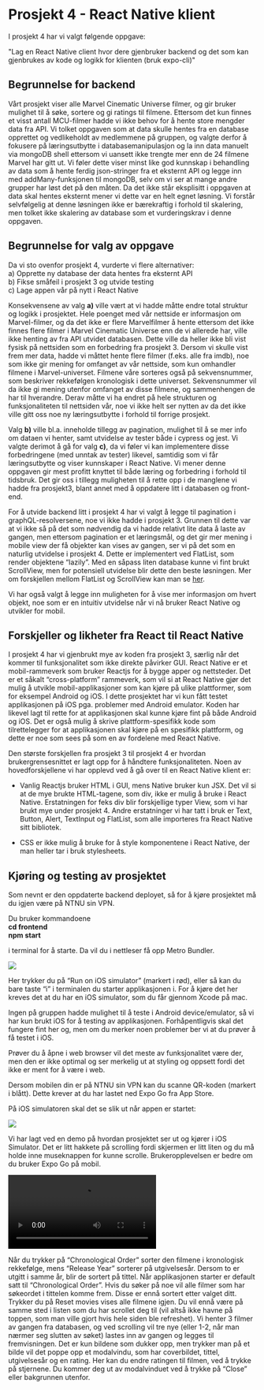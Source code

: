 # Prosjekt 4 - React Native klient
I prosjekt 4 har vi valgt følgende oppgave:

"Lag en React Native client hvor dere gjenbruker backend og det som kan gjenbrukes av kode og logikk for klienten (bruk expo-cli)"

## Begrunnelse for backend

Vårt prosjekt viser alle Marvel Cinematic Universe filmer, og gir bruker mulighet til å søke, sortere og gi ratings til filmene. Ettersom det kun finnes et visst antall MCU-filmer hadde vi ikke behov for å hente store mengder data fra API. Vi tolket oppgaven som at data skulle hentes fra en database opprettet og vedlikeholdt av medlemmene på gruppen, og valgte derfor å fokusere på læringsutbytte i databasemanipulasjon og la inn data manuelt via mongoDB shell ettersom vi uansett ikke trengte mer enn de 24 filmene Marvel har gitt ut. Vi føler dette viser minst like god kunnskap i behandling av data som å hente ferdig json-stringer fra et eksternt API og legge inn med addMany-funksjonen til mongoDB, selv om vi ser at mange andre grupper har løst det på den måten. Da det ikke står eksplisitt i oppgaven at data skal hentes eksternt mener vi dette var en helt egnet løsning. Vi forstår selvfølgelig at denne løsningen ikke er bærekraftig i forhold til skalering, men tolket ikke skalering av database som et vurderingskrav i denne oppgaven. 

## Begrunnelse for valg av oppgave 

Da vi sto ovenfor prosjekt 4, vurderte vi flere alternativer:    
    a) Opprette ny database der data hentes fra eksternt API    
    b) Fikse småfeil i prosjekt 3 og utvide testing    
    c) Lage appen vår på nytt i React Native    

Konsekvensene av valg **a)** ville vært at vi hadde måtte endre total struktur og logikk i prosjektet. Hele poenget med vår nettside er informasjon om Marvel-filmer, og da det ikke er flere Marvelfilmer å hente ettersom det ikke finnes flere filmer i Marvel Cinematic Universe enn de vi allerede har, ville ikke henting av fra API utvidet databasen. Dette ville da heller ikke bli vist fysisk på nettsiden som en forbedring fra prosjekt 3. Dersom vi skulle vist frem mer data, hadde vi måttet hente flere filmer (f.eks. alle fra imdb), noe som ikke gir mening for omfanget av vår nettside, som kun omhandler filmene i Marvel-universet. Filmene våre sorteres også på sekvensnummer, som beskriver rekkefølgen kronologisk i dette universet. Sekvensnummer vil da ikke gi mening utenfor omfanget av disse filmene, og sammenhengen de har til hverandre. Derav måtte vi ha endret på hele strukturen og funksjonaliteten til nettsiden vår, noe vi ikke helt ser nytten av da det ikke ville gitt oss noe ny læringsutbytte i forhold til forrige prosjekt.

Valg **b)** ville bl.a. inneholde tillegg av pagination, mulighet til å se mer info om dataen vi henter, samt utvidelse av tester både i cypress og jest. Vi valgte derimot å gå for valg **c)**, da vi føler vi kan implementere disse forbedringene (med unntak av tester) likevel, samtidig som vi får læringsutbytte og viser kunnskaper i React Native. Vi mener denne oppgaven gir mest profitt knyttet til både læring og forbedring i forhold til tidsbruk. Det gir oss i tillegg muligheten til å rette opp i de manglene vi hadde fra prosjekt3, blant annet med å oppdatere litt i databasen og front-end.

For å utvide backend litt i prosjekt 4 har vi valgt å legge til pagination i graphQL-resolversene, noe vi ikke hadde i prosjekt 3. Grunnen til dette var at vi ikke så på det som nødvendig da vi hadde relativt lite data å laste av gangen, men ettersom pagination er et læringsmål, og det gir mer mening i mobile view der få objekter kan vises av gangen, ser vi på det som en naturlig utvidelse i prosjekt 4. Dette er implementert ved FlatList, som render objektene “lazily”. Med en såpass liten database kunne vi fint brukt ScrollView, men for potensiell utvidelse blir dette den beste løsningen. Mer om forskjellen mellom FlatList og ScrollView kan man se [her](https://reactnative.dev/docs/scrollview). 

Vi har også valgt å legge inn muligheten for å vise mer informasjon om hvert objekt, noe som er en intuitiv utvidelse når vi nå bruker React Native og utvikler for mobil. 

## Forskjeller og likheter fra React til React Native

I prosjekt 4 har vi gjenbrukt mye av koden fra prosjekt 3, særlig når det kommer til funksjonalitet som ikke direkte påvirker GUI. React Native er et mobil-rammeverk som bruker Reactjs for å bygge apper og nettsteder. Det er et såkalt “cross-platform” rammeverk, som vil si at React Native gjør det mulig å utvikle mobil-applikasjoner som kan kjøre på ulike plattformer, som for eksempel Android og iOS. I dette prosjektet har vi kun fått testet applikasjonen på iOS pga. problemer med Android emulator. Koden har likevel lagt til rette for at applikasjonen skal kunne kjøre fint på både Android og iOS. Det er også mulig å skrive plattform-spesifikk kode som tilrettelegger for at applikasjonen skal kjøre på en spesifikk plattform, og dette er noe som sees på som en av fordelene med React Native. 

Den største forskjellen fra prosjekt 3 til prosjekt 4 er hvordan brukergrensesnittet er lagt opp for å håndtere funksjonaliteten. Noen av hovedforskjellene vi har opplevd ved å gå over til en React Native klient er:
* Vanlig Reactjs bruker HTML i GUI, mens Native bruker kun JSX. Det vil si at de mye brukte HTML-tagene, som div, ikke er mulig å bruke i React Native. Erstatningen for feks div blir forskjellige typer View, som vi har brukt mye under prosjekt 4. Andre erstatninger vi har tatt i bruk er Text, Button, Alert, TextInput og FlatList, som alle importeres fra React Native sitt bibliotek.

* CSS er ikke mulig å bruke for å style komponentene i React Native, der man heller tar i bruk stylesheets.


## Kjøring og testing av prosjektet

Som nevnt er den oppdaterte backend deployet, så for å kjøre prosjektet må du igjen være på NTNU sin VPN.

Du bruker kommandoene    
    **cd frontend    
    npm start**
    
i terminal for å starte. Da vil du i nettleser få opp Metro Bundler.

![](./readmeContent/metroBundler.png)

Her trykker du på “Run on iOS simulator” (markert i rød), eller så kan du bare taste “i” i terminalen du starter applikasjonen i. For å kjøre det her kreves det at du har en iOS simulator, som du får gjennom Xcode på mac. 

Ingen på gruppen hadde mulighet til å teste i Android device/emulator, så vi har kun brukt iOS for å testing av applikasjonen. Forhåpentligvis skal det fungere fint her og, men om du merker noen problemer ber vi at du prøver å få testet i iOS. 

Prøver du å åpne i web browser vil det meste av funksjonalitet være der, men den er ikke optimal og ser merkelig ut at styling og oppsett fordi det ikke er ment for å være i web. 

Dersom mobilen din er på NTNU sin VPN kan du scanne QR-koden (markert i blått). Dette krever at du har lastet ned Expo Go fra App Store. 

På iOS simulatoren skal det se slik ut når appen er startet:

![](./readmeContent/startPicIOS.png)

Vi har lagt ved en demo på hvordan prosjektet ser ut og kjører i iOS Simulator. Det er litt hakkete på scrolling fordi skjermen er litt liten og du må holde inne museknappen for kunne scrolle. Brukeropplevelsen er bedre om du bruker Expo Go på mobil. 

![](./readmeContent/prosjekt4.mp4)

Når du trykker på “Chronological Order” sorter den filmene i kronologisk rekkefølge, mens “Release Year” sorterer på utgivelsesår. Dersom to er utgitt i samme år, blir de sortert på tittel. Når applikasjonen starter er default satt til “Chronological Order”. 
Hvis du søker på noe vil alle filmer som har søkeordet i tittelen komme frem. Disse er ennå sortert etter valget ditt. Trykker du på Reset movies vises alle filmene igjen. Du vil ennå være på samme sted i listen som du har scrollet deg til (vil altså ikke havne på toppen, som man ville gjort hvis hele siden ble refreshet). 
Vi henter 3 filmer av gangen fra databasen, og ved scrolling vil tre nye (eller 1-2, når man nærmer seg slutten av søket) lastes inn av gangen og legges til fremvisningen. 
Det er kun bildene som dukker opp, men trykker man på et bilde vil det poppe opp et modalvindu, som har coverbildet, tittel, utgivelsesår og en rating. Her kan du endre ratingen til filmen, ved å trykke på stjernene. Du kommer deg ut av modalvinduet ved å trykke på “Close” eller bakgrunnen utenfor. 
